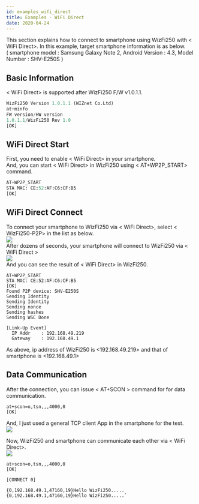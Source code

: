 ```yaml
---
id: examples_wifi_direct
title: Examples - WiFi Direct
date: 2020-04-24
---
```


This section explains how to connect to smartphone using WizFi250 with
< WiFi Direct>. In this example, target smartphone information is as
below.  
( smartphone model : Samsung Galaxy Note 2, Android Version : 4.3, Model
Number : SHV-E250S )  

## Basic Information

< WiFi Direct> is supported after WizFi250 F/W v1.0.1.1.  

```python
WizFi250 Version 1.0.1.1 (WIZnet Co.Ltd)
at+minfo
FW version/HW version
1.0.1.1/WizFi250 Rev 1.0
[OK]
```

## WiFi Direct Start

First, you need to enable < WiFi Direct> in your smartphone.  
And, you can start < WiFi Direct> in WizFi250 using < AT+WP2P_START>
command.

```python
AT+WP2P_START
STA MAC: CE:52:AF:C6:CF:B5
[OK]
```

## WiFi Direct Connect

To connect your smartphone to WizFi250 via < WiFi Direct>, select
< WizFi250-P2P> in the list as below.  
![](/img/products/wizfi250/wizfi250pg/screenshot_2014-05-12-09-31-05.png)  
After dozens of seconds, your smartphone will connect to WizFi250 via
< WiFi Direct >  
![](/img/products/wizfi250/wizfi250pg/screenshot_2014-05-12-09-33-00.png)  
And you can see the result of < WiFi Direct> in WizFi250.

    AT+WP2P_START
    STA MAC: CE:52:AF:C6:CF:B5
    [OK]
    Found P2P device: SHV-E250S
    Sending Identity
    Sending Identity
    Sending nonce
    Sending hashes
    Sending WSC Done
    
    [Link-Up Event]
      IP Addr    : 192.168.49.219
      Gateway    : 192.168.49.1

As above, ip address of WizFi250 is <192.168.49.219> and that of
smartphone is <192.168.49.1>  

## Data Communication 

After the connection, you can issue
< AT+SCON > command for for data communication.  
```
at+scon=o,tsn,,,4000,0
[OK]
```

And, I just used a general TCP client App in the smartphone for the
test.  
![](/img/products/wizfi250/wizfi250pg/screenshot_2014-05-12-09-34-14.png)

Now, WizFi250 and smartphone can communicate each other via < WiFi Direct>.  
![](/img/products/wizfi250/wizfi250pg/screenshot_2014-05-12-09-35-12.png)  

```
at+scon=o,tsn,,,4000,0
[OK]

[CONNECT 0]

{0,192.168.49.1,47160,19}Hello WizFi250.....
{0,192.168.49.1,47160,19}Hello WizFi250.....`
```

